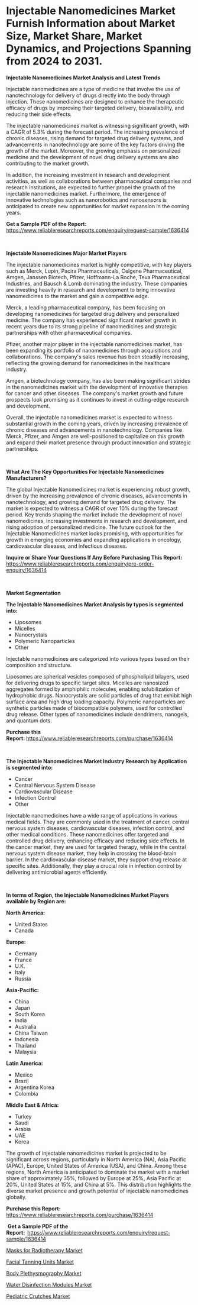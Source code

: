 <p><h1>Injectable Nanomedicines Market Furnish Information about Market Size, Market Share, Market Dynamics, and Projections Spanning from 2024 to 2031.</h1></p><p><strong>Injectable Nanomedicines Market Analysis and Latest Trends</strong></p>
<p><p>Injectable nanomedicines are a type of medicine that involve the use of nanotechnology for delivery of drugs directly into the body through injection. These nanomedicines are designed to enhance the therapeutic efficacy of drugs by improving their targeted delivery, bioavailability, and reducing their side effects.</p><p>The injectable nanomedicines market is witnessing significant growth, with a CAGR of 5.3% during the forecast period. The increasing prevalence of chronic diseases, rising demand for targeted drug delivery systems, and advancements in nanotechnology are some of the key factors driving the growth of the market. Moreover, the growing emphasis on personalized medicine and the development of novel drug delivery systems are also contributing to the market growth.</p><p>In addition, the increasing investment in research and development activities, as well as collaborations between pharmaceutical companies and research institutions, are expected to further propel the growth of the injectable nanomedicines market. Furthermore, the emergence of innovative technologies such as nanorobotics and nanosensors is anticipated to create new opportunities for market expansion in the coming years.</p></p>
<p><strong>Get a Sample PDF of the Report:&nbsp;</strong> <a href="https://www.reliableresearchreports.com/enquiry/request-sample/1636414">https://www.reliableresearchreports.com/enquiry/request-sample/1636414</a></p>
<p>&nbsp;</p>
<p><strong>Injectable Nanomedicines Major Market Players</strong></p>
<p><p>The injectable nanomedicines market is highly competitive, with key players such as Merck, Lupin, Pacira Pharmaceuticals, Celgene Pharmaceutical, Amgen, Janssen Biotech, Pfizer, Hoffmann-La Roche, Teva Pharmaceutical Industries, and Bausch & Lomb dominating the industry. These companies are investing heavily in research and development to bring innovative nanomedicines to the market and gain a competitive edge.</p><p>Merck, a leading pharmaceutical company, has been focusing on developing nanomedicines for targeted drug delivery and personalized medicine. The company has experienced significant market growth in recent years due to its strong pipeline of nanomedicines and strategic partnerships with other pharmaceutical companies.</p><p>Pfizer, another major player in the injectable nanomedicines market, has been expanding its portfolio of nanomedicines through acquisitions and collaborations. The company's sales revenue has been steadily increasing, reflecting the growing demand for nanomedicines in the healthcare industry.</p><p>Amgen, a biotechnology company, has also been making significant strides in the nanomedicines market with the development of innovative therapies for cancer and other diseases. The company's market growth and future prospects look promising as it continues to invest in cutting-edge research and development.</p><p>Overall, the injectable nanomedicines market is expected to witness substantial growth in the coming years, driven by increasing prevalence of chronic diseases and advancements in nanotechnology. Companies like Merck, Pfizer, and Amgen are well-positioned to capitalize on this growth and expand their market presence through product innovation and strategic partnerships.</p></p>
<p>&nbsp;</p>
<p><strong>What Are The Key Opportunities For Injectable Nanomedicines Manufacturers?</strong></p>
<p><p>The global Injectable Nanomedicines market is experiencing robust growth, driven by the increasing prevalence of chronic diseases, advancements in nanotechnology, and growing demand for targeted drug delivery. The market is expected to witness a CAGR of over 10% during the forecast period. Key trends shaping the market include the development of novel nanomedicines, increasing investments in research and development, and rising adoption of personalized medicine. The future outlook for the Injectable Nanomedicines market looks promising, with opportunities for growth in emerging economies and expanding applications in oncology, cardiovascular diseases, and infectious diseases.</p></p>
<p><strong>Inquire or Share Your Questions If Any Before Purchasing This Report:</strong> <a href="https://www.reliableresearchreports.com/enquiry/pre-order-enquiry/1636414">https://www.reliableresearchreports.com/enquiry/pre-order-enquiry/1636414</a></p>
<p>&nbsp;</p>
<p><strong>Market Segmentation</strong></p>
<p><strong>The Injectable Nanomedicines Market Analysis by types is segmented into:</strong></p>
<p><ul><li>Liposomes</li><li>Micelles</li><li>Nanocrystals</li><li>Polymeric Nanoparticles</li><li>Other</li></ul></p>
<p><p>Injectable nanomedicines are categorized into various types based on their composition and structure. </p><p>Liposomes are spherical vesicles composed of phospholipid bilayers, used for delivering drugs to specific target sites. Micelles are nanosized aggregates formed by amphiphilic molecules, enabling solubilization of hydrophobic drugs. Nanocrystals are solid particles of drug that exhibit high surface area and high drug loading capacity. Polymeric nanoparticles are synthetic particles made of biocompatible polymers, used for controlled drug release. Other types of nanomedicines include dendrimers, nanogels, and quantum dots.</p></p>
<p><strong>Purchase this Report:&nbsp;</strong><a href="https://www.reliableresearchreports.com/purchase/1636414">https://www.reliableresearchreports.com/purchase/1636414</a></p>
<p>&nbsp;</p>
<p><strong>The Injectable Nanomedicines Market Industry Research by Application is segmented into:</strong></p>
<p><ul><li>Cancer</li><li>Central Nervous System Disease</li><li>Cardiovascular Disease</li><li>Infection Control</li><li>Other</li></ul></p>
<p><p>Injectable nanomedicines have a wide range of applications in various medical fields. They are commonly used in the treatment of cancer, central nervous system diseases, cardiovascular diseases, infection control, and other medical conditions. These nanomedicines offer targeted and controlled drug delivery, enhancing efficacy and reducing side effects. In the cancer market, they are used for targeted therapy, while in the central nervous system disease market, they help in crossing the blood-brain barrier. In the cardiovascular disease market, they support drug release at specific sites. Additionally, they play a crucial role in infection control by delivering antimicrobial agents efficiently.</p></p>
<p>&nbsp;</p>
<p><strong>In terms of Region, the Injectable Nanomedicines Market Players available by Region are:</strong></p>
<p>
    <p> <strong> North America: </strong>
        <ul>
            <li>United States</li>
            <li>Canada</li>
        </ul>
        </p> 
    <p> <strong> Europe: </strong>
        <ul>
            <li>Germany</li>
            <li>France</li>
            <li>U.K.</li>
            <li>Italy</li>
            <li>Russia</li>
        </ul>
        </p> 
    <p> <strong> Asia-Pacific: </strong>
        <ul>
            <li>China</li>
            <li>Japan</li>
            <li>South Korea</li>
            <li>India</li>
            <li>Australia</li>
            <li>China Taiwan</li>
            <li>Indonesia</li>
            <li>Thailand</li>
            <li>Malaysia</li>
        </ul>
        </p> 
    <p> <strong> Latin America: </strong>
        <ul>
            <li>Mexico</li>
            <li>Brazil</li>
            <li>Argentina Korea</li>
            <li>Colombia</li>
        </ul>
        </p> 
    <p> <strong> Middle East & Africa: </strong>
        <ul>
            <li>Turkey</li>
            <li>Saudi</li>
            <li>Arabia</li>
            <li>UAE</li>
            <li>Korea</li>
        </ul>
    </p>
    </p>
<p><p>The growth of injectable nanomedicines market is projected to be significant across regions, particularly in North America (NA), Asia Pacific (APAC), Europe, United States of America (USA), and China. Among these regions, North America is anticipated to dominate the market with a market share of approximately 35%, followed by Europe at 25%, Asia Pacific at 20%, United States at 15%, and China at 5%. This distribution highlights the diverse market presence and growth potential of injectable nanomedicines globally.</p></p>
<p><strong>Purchase this Report: </strong><a href="https://www.reliableresearchreports.com/purchase/1636414">https://www.reliableresearchreports.com/purchase/1636414</a></p>
<p>&nbsp;<strong>Get a Sample PDF of the Report:&nbsp;&nbsp;</strong><a href="https://www.reliableresearchreports.com/enquiry/request-sample/1636414">https://www.reliableresearchreports.com/enquiry/request-sample/1636414</a></p>
<p><strong></strong></p>
<p><p><a href="https://github.com/RickHolmes3/Market-Research-Report-List-3/blob/main/masks-for-radiotherapy-market.md">Masks for Radiotherapy Market</a></p><p><a href="https://medium.com/@akshatreportprime/facial-tanning-units-market-size-reveals-the-best-marketing-channels-in-global-industry-9bcb7cb8a654">Facial Tanning Units Market</a></p><p><a href="https://medium.com/@akshatreportprime/body-plethysmography-market-analysis-and-sze-forecasted-for-period-from-2024-to-2031-427e2d206097">Body Plethysmography Market</a></p><p><a href="https://github.com/Alonsoolds3wq1d81czn8rbol/Market-Research-Report-List-1/blob/main/water-disinfection-modules-market.md">Water Disinfection Modules Market</a></p><p><a href="https://medium.com/@magaliortiz1955/pediatric-crutches-market-trends-and-market-analysis-forecasted-for-period-2024-2031-9c3afa5dc4ae">Pediatric Crutches Market</a></p></p>